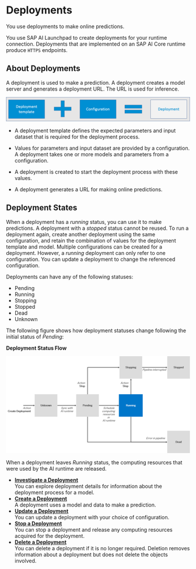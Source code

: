 <!-- loio585b091af5504309a9c7b5d9d0d4198e -->

# Deployments

You use deployments to make online predictions.

You use SAP AI Launchpad to create deployments for your runtime connection. Deployments that are implemented on an SAP AI Core runtime produce `HTTPS` endpoints.



<a name="loio585b091af5504309a9c7b5d9d0d4198e__section_mvq_n1w_xtb"/>

## About Deployments

A deployment is used to make a prediction. A deployment creates a model server and generates a deployment URL. The URL is used for inference.

![Deployment template plus configuration results in a deployment.](images/Image_AIL_FE_Deployment_Equation_b2d70e7.png)

-   A deployment template defines the expected parameters and input dataset that is required for the deployment process.

-   Values for parameters and input dataset are provided by a configuration. A deployment takes one or more models and parameters from a configuration.

-   A deployment is created to start the deployment process with these values.

-   A deployment generates a URL for making online predictions.




<a name="loio585b091af5504309a9c7b5d9d0d4198e__section_e53_c1p_5nb"/>

## Deployment States

When a deployment has a *running* status, you can use it to make predictions. A deployment with a *stopped* status cannot be reused. To run a deployment again, create another deployment using the same configuration, and retain the combination of values for the deployment template and model. Multiple configurations can be created for a deployment. However, a *running* deployment can only refer to one configuration. You can update a deployment to change the referenced configuration.

Deployments can have any of the following statuses:

-   Pending
-   Running
-   Stopping
-   Stopped
-   Dead
-   Unknown

The following figure shows how deployment statuses change following the initial status of *Pending*:

  
  
**Deployment Status Flow**

![](images/Deployments_State_Flow_0a118b8.png)

When a deployment leaves *Running* status, the computing resources that were used by the AI runtime are released.

-   **[Investigate a Deployment](investigate-a-deployment-28463c4.md "You can explore deployment details for information about the deployment process for a
		model.")**  
You can explore deployment details for information about the deployment process for a model.
-   **[Create a Deployment](create-a-deployment-3bc6477.md "A deployment uses a model and data to make a prediction.")**  
A deployment uses a model and data to make a prediction.
-   **[Update a Deployment](update-a-deployment-c186783.md "You can update a deployment with your choice of configuration.")**  
You can update a deployment with your choice of configuration.
-   **[Stop a Deployment](stop-a-deployment-ed1162d.md "You can stop a deployment and release any computing resources acquired for the
		deployment.")**  
You can stop a deployment and release any computing resources acquired for the deployment.
-   **[Delete a Deployment](delete-a-deployment-1e6acb4.md "You can delete a deployment if it is no longer required. Deletion removes information
		about a deployment but does not delete the objects involved.")**  
You can delete a deployment if it is no longer required. Deletion removes information about a deployment but does not delete the objects involved.

